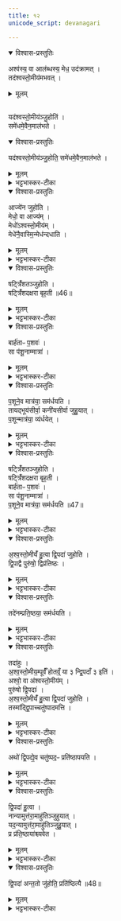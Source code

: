 ```yaml
---
title: १२
unicode_script: devanagari

---
```

<details open><summary>विश्वास-प्रस्तुतिः</summary>

अश्व॑स्य॒ वा आल॑ब्धस्य॒ मेध॒ उद॑क्रामत् ।  
तद॑श्वस्तो॒मीय॑मभवत् ।  
</details>

<details><summary>मूलम्</summary>

अश्व॑स्य॒ वा आल॑ब्धस्य॒ मेध॒ उद॑क्रामत् ।  
तद॑श्वस्तो॒मीय॑मभवत् ।  
</details>

##
यद॑श्वस्तो॒मीय॑ञ्जु॒होति॑ ।  
समे॑धमे॒वैन॒माल॑भते ।  
<details open><summary>विश्वास-प्रस्तुतिः</summary>

यद॑श्वस्तो॒मीय॑ञ्जु॒होति॒ समे॑धमे॒वैन॒माल॑भते ।  
</details>

<details><summary>मूलम्</summary>

यद॑श्वस्तो॒मीय॑ञ्जु॒होति॒ समे॑धमे॒वैन॒माल॑भते ।  
</details>

<details><summary>भट्टभास्कर-टीका</summary>

1अश्वस्य वा इत्यादि ॥ मेधः सारः आलम्भनानन्तरं अश्वात् उदक्रामत्, ततोऽश्वस्तोमीयात्मना अतिष्ठत् । 'यदक्रन्दः' इत्यनुवाकत्रयाम्नातानां मन्त्राणां इयमाख्या, अश्वस्तुतिः प्रयोजनम् । अनुप्रवचनादित्वाच्छः । समेधं ससार एवालब्धो भवति ॥
</details>

<details open><summary>विश्वास-प्रस्तुतिः</summary>

आज्ये॑न जुहोति ।  
मेधो॒ वा आज्य॑म् ।  
मेधो॑ऽश्वस्तो॒मीय॑म् ।  
मेधे॑नै॒वास्मि॒न्मेध॑न्दधाति ।  
</details>

<details><summary>मूलम्</summary>

आज्ये॑न जुहोति ।  
मेधो॒ वा आज्य॑म् ।  
मेधो॑ऽश्वस्तो॒मीय॑म् ।  
मेधे॑नै॒वास्मि॒न्मेध॑न्दधाति ।  
</details>

<details><summary>भट्टभास्कर-टीका</summary>

2आज्येनेत्यादि ॥ मेधद्वयसंयोगादश्वमेधं भूयिष्ठं दधाति ॥
</details>

<details open><summary>विश्वास-प्रस्तुतिः</summary>

षट्त्रिँ॑शतञ्जुहोति ।  
षट्त्रिँ॑शदक्षरा बृह॒ती ॥46॥  
</details>

<details><summary>मूलम्</summary>

षट्त्रिँ॑शतञ्जुहोति ।  
षट्त्रिँ॑शदक्षरा बृह॒ती ॥46॥  
</details>

<details><summary>भट्टभास्कर-टीका</summary>

3षट्त्रिंशतमिति ॥ अनुवाकत्रये पञ्चत्रिंशत्, 'क्रमैरत्यक्रमीत्' इत्येका तथा षट्त्रिंशदाहुतिः ।  
</details>

<details open><summary>विश्वास-प्रस्तुतिः</summary>

बार्ह॑ताᳶ प॒शवः॑ ।  
सा प॑शू॒नाम्मात्रा॑ ।  
</details>

<details><summary>मूलम्</summary>

बार्ह॑ताᳶ प॒शवः॑ ।  
सा प॑शू॒नाम्मात्रा॑ ।  
</details>

<details><summary>भट्टभास्कर-टीका</summary>

बार्हता इति । बृहत्याः पशुहेतुत्वात् । बृहतीशब्द उत्सादिः ।  
</details>

<details open><summary>विश्वास-प्रस्तुतिः</summary>

प॒शूने॒व मात्र॑या॒ सम॑र्धयति ।  
तायद्भूय॑सीर्वा॒ कनी॑यसीर्वा जुहु॒यात् ।  
प॒शून्मात्र॑या॒ व्य॑र्धयेत् ।  
</details>

<details><summary>मूलम्</summary>

प॒शूने॒व मात्र॑या॒ सम॑र्धयति ।  
तायद्भूय॑सीर्वा॒ कनी॑यसीर्वा जुहु॒यात् ।  
प॒शून्मात्र॑या॒ व्य॑र्धयेत् ।  
</details>

<details><summary>भट्टभास्कर-टीका</summary>

मात्रा परिमाणं षटत्रिंशत्संख्या पशूनां बार्हतत्वात् । तस्मात्संख्याविशेषेण निजमात्रालाभात् समृद्धाः पशवो भवन्ति ।
</details>

<details open><summary>विश्वास-प्रस्तुतिः</summary>

षट्त्रिँ॑शतञ्जुहोति ।  
षट्त्रिँ॑शदक्षरा बृह॒ती ।  
बार्ह॑ताᳶ प॒शवः॑ ।  
सा प॑शू॒नाम्मात्रा॑ ।  
प॒शूने॒व मात्र॑या॒ सम॑र्धयति ॥47॥
</details>

<details><summary>मूलम्</summary>

षट्त्रिँ॑शतञ्जुहोति ।  
षट्त्रिँ॑शदक्षरा बृह॒ती ।  
बार्ह॑ताᳶ प॒शवः॑ ।  
सा प॑शू॒नाम्मात्रा॑ ।  
प॒शूने॒व मात्र॑या॒ सम॑र्धयति ॥47॥
</details>

<details><summary>भट्टभास्कर-टीका</summary>

तस्मात् षट्त्रिंशतो भूयस्यः अतिरिक्ताः कनीयस्य ऊनाश्चाहुतयः पशूनां व्यृद्धिहेतवः ।  

तस्मात् षट्त्रिंशतमेवेत्यादरार्थं पुनर्वचनम् । एताश्च स्विष्टकृतः प्रागेव होतव्याः ॥
</details>

<details open><summary>विश्वास-प्रस्तुतिः</summary>

अ॒श्व॒स्तो॒मीयँ॑ हु॒त्वा द्वि॒पदा॑ जुहोति ।  
द्वि॒पाद्वै पुरु॑षो॒ द्विप्र॑तिष्ठः ।  
</details>

<details><summary>मूलम्</summary>

अ॒श्व॒स्तो॒मीयँ॑ हु॒त्वा द्वि॒पदा॑ जुहोति ।  
द्वि॒पाद्वै पुरु॑षो॒ द्विप्र॑तिष्ठः ।  
</details>

<details><summary>भट्टभास्कर-टीका</summary>

4अश्वस्तोमीयमिति ॥ स्तोमीयानन्तरं द्विपदाः 'इमा नुकं भुवना सीषधेम' इत्याद्यास्तिस्रो जुहोति । द्वौ पादौ आसामिति 'संख्यासुपर्वूस्य' इति लोपे समासान्तोऽपि 'पादः पत्' दति पद्भावः । द्विप्रतिष्ठः प्रतितिष्ठत्याभ्यामिति प्रतिष्ठे पादौ ताभ्यामेव प्रतिष्ठातुं शक्नोतीति द्विप्रतिष्ठः । यद्वा - द्विप्रतिष्ठः द्युपृथिवीप्रतिष्ठः
</details>

<details open><summary>विश्वास-प्रस्तुतिः</summary>

तदे॑नम्प्रति॒ष्ठया॒ सम॑र्धयति ।  
</details>

<details><summary>मूलम्</summary>

तदे॑नम्प्रति॒ष्ठया॒ सम॑र्धयति ।  
</details>

<details><summary>भट्टभास्कर-टीका</summary>

तस्माद्द्वित्वलाभेनैनं प्रतिष्ठासमृद्धं करोति ॥
</details>

<details open><summary>विश्वास-प्रस्तुतिः</summary>

तदा॑हुः ।  
अ॒श्व॒स्तो॒मीय॒म्पूर्वँ॑ होतव्ँ॒ या ३ न्द्वि॒पदाँ ३ इति॑ ।  
अश्वो॒ वा अ॑श्वस्तो॒मीय॑म् ।  
पुरु॑षो द्वि॒पदाः॑ ।  
अ॒श्व॒स्तो॒मीयँ॑ हु॒त्वा द्वि॒पदा॑ जुहोति ।  
तस्मा॑द्द्वि॒पाच्चतु॑ष्पादमत्ति ।  
</details>

<details><summary>मूलम्</summary>

तदा॑हुः ।  
अ॒श्व॒स्तो॒मीय॒म्पूर्वँ॑ होतव्ँ॒ या ३ न्द्वि॒पदाँ ३ इति॑ ।  
अश्वो॒ वा अ॑श्वस्तो॒मीय॑म् ।  
पुरु॑षो द्वि॒पदाः॑ ।  
अ॒श्व॒स्तो॒मीयँ॑ हु॒त्वा द्वि॒पदा॑ जुहोति ।  
तस्मा॑द्द्वि॒पाच्चतु॑ष्पादमत्ति ।  
</details>

<details><summary>भट्टभास्कर-टीका</summary>

5तदाहुरिति ॥ विचार्यमाणानामित्युभयत्र प्लुतः । अश्व एवाश्वस्तोमीयं तत्स्तोत्रप्रधानत्वात्, पुरुषः स्वयं द्विपदा ऋचः द्विपात्त्वात् । तस्मात् अश्वस्तोमीयानन्तरं द्विपदाहोमात् द्विपात् प्रधानत्वात् गुणभूतं चतुष्पादं अत्ति भुङ्क्ते ।  
</details>

<details open><summary>विश्वास-प्रस्तुतिः</summary>

अथो॑ द्वि॒पद्ये॒व चतु॑ष्पद॒ᳶ प्रति॑ष्ठापयति ।  
</details>

<details><summary>मूलम्</summary>

अथो॑ द्वि॒पद्ये॒व चतु॑ष्पद॒ᳶ प्रति॑ष्ठापयति ।  
</details>

<details><summary>भट्टभास्कर-टीका</summary>

अपिच पश्चात् सृष्टे द्विपदि प्रथमसृष्टान् चतुष्पदः प्रतिष्ठापयति द्विपादधीनत्वाच्चतुष्पदां प्रतिष्ठायाः रक्षणादिरूपायाः ।  
</details>

<details open><summary>विश्वास-प्रस्तुतिः</summary>

द्वि॒पदा॑ हु॒त्वा ।  
नान्यामुत्त॑रा॒माहु॑तिञ्जुहुयात् ।  
यद॒न्यामुत्त॑रा॒माहु॑तिञ्जुहु॒यात् ।  
प्र प्र॑ति॒ष्ठाया॑श्च्यवेत ।  
</details>

<details><summary>मूलम्</summary>

द्वि॒पदा॑ हु॒त्वा ।  
नान्यामुत्त॑रा॒माहु॑तिञ्जुहुयात् ।  
यद॒न्यामुत्त॑रा॒माहु॑तिञ्जुहु॒यात् ।  
प्र प्र॑ति॒ष्ठाया॑श्च्यवेत ।  
</details>

<details><summary>भट्टभास्कर-टीका</summary>

अथ द्विपदा हुत्वा उत्तरामनन्तरभाविनीं आहुतिं स्तेगाद्याहुतिं न जुहुयात् । यदि जुहूयात् प्रतिष्ठायाः प्रच्यवेत । तस्मात् अन्ततः द्विपदा जुहोति अश्वस्तोमीयात्पर्वूमेव स्तेगाद्याहुतिः ।  
</details>

<details open><summary>विश्वास-प्रस्तुतिः</summary>

द्वि॒पदा॑ अन्त॒तो जु॑होति॒ प्रति॑ष्ठित्यै ॥48॥  
</details>

<details><summary>मूलम्</summary>

द्वि॒पदा॑ अन्त॒तो जु॑होति॒ प्रति॑ष्ठित्यै ॥48॥  
</details>

<details><summary>भट्टभास्कर-टीका</summary>

द्विपदा हुत्वा स्विष्टकृदेव, तत्प्रतिष्ठित्यै भवति ॥


इति तृतीये नवमे द्वादशोऽनुवाकः ॥  

</details>